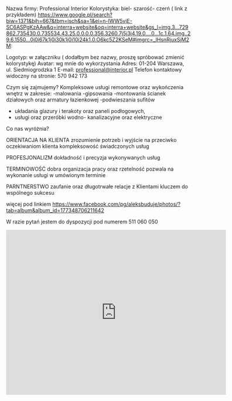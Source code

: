 Nazwa firmy: Professional Interior
Kolorystyka: biel- szarość- czerń ( link z przykładem)
https://www.google.pl/search?biw=1371&bih=667&tbm=isch&sa=1&ei=n-IWW5vjE-SC6ASPgKzAAw&q=interra+website&oq=interra+website&gs_l=img.3...729862.735430.0.735534.43.25.0.0.0.0.356.3260.7j5j3j4.19.0....0...1c.1.64.img..29.6.1550...0j0i67k1j0i30k1j0i10i24k1.0.O6kc5Z2KSeM#imgrc=_IHsnRjuxSjM2M:

Logotyp: w załączniku ( dodałbym bez nazwy, proszę spróbować zmienić kolorystykę)
Avatar: wg mnie do wykorzystania
Adres: 01-204 Warszawa, ul. Siedmiogrodzka 1
E-mail: professional@interior.pl
Telefon kontaktowy widoczny na stronie: 570 942 173

Czym się zajmujemy?
Kompleksowe usługi remontowe oraz wykończenia wnętrz w zakresie:
-malowania
-gipsowania
-montowania ścianek działowych oraz armatury łazienkowej
-podwieszania sufitów
- układania glazury i terakoty oraz paneli podłogowych,
- usługi oraz przeróbki wodno- kanalizacyjne oraz elektryczne

Co nas wyróżnia?

ORIENTACJA NA KLIENTA
zrozumienie potrzeb i wyjście na przeciwko oczekiwaniom klienta
kompleksowość świadczonych usług

PROFESJONALIZM
dokładność i precyzja wykonywanych usług

TERMINOWOŚĆ
dobra organizacja pracy oraz rzetelność pozwala na wykonanie usługi w umówionym terminie

PARNTNERSTWO
zaufanie oraz długotrwałe relacje z Klientami kluczem do wspólnego sukcesu

więcej pod linkiem
https://www.facebook.com/pg/aleksbuduje/photos/?tab=album&album_id=177348706211642


W razie pytań jestem do dyspozycji pod numerem 511 060 050

<iframe src="https://www.google.com/maps/embed?pb=!1m18!1m12!1m3!1d2443.6131506520055!2d20.974375515796783!3d52.23224577976077!2m3!1f0!2f0!3f0!3m2!1i1024!2i768!4f13.1!3m3!1m2!1s0x471ecc9d19aaf8eb%3A0xaf23b129daf66d0a!2sSiedmiogrodzka+1%2C+01-204+Warszawa!5e0!3m2!1sen!2spl!4v1530251313491" width="600" height="450" frameborder="0" style="border:0" allowfullscreen></iframe>